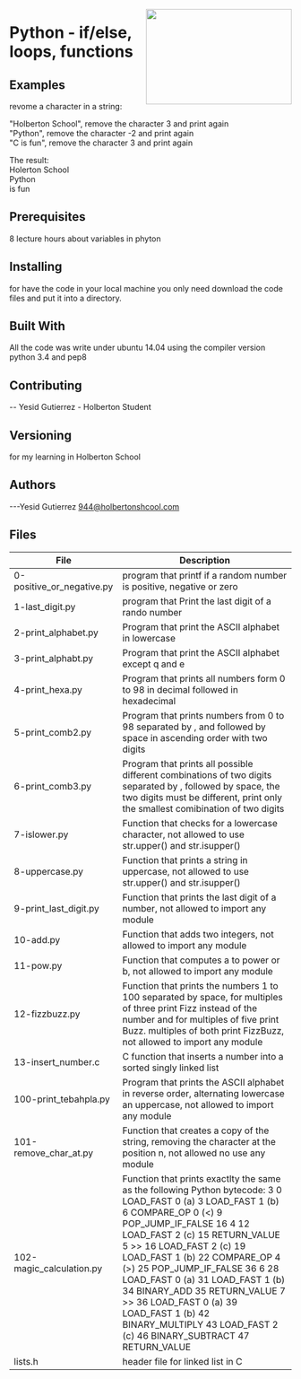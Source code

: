 <p>
<img width="260" height="170" src="https://davidjohncoleman.com/wp-djc/wp-content/uploads/2017/06/HBTN-Borderless-CMYK-Logo-Vertical-Color-Black@1200ppi-300x236.png" align="right" >
</p>





# Python - if/else, loops, functions
## Examples                                                                     
revome a character in a string:                                                 
                                                                                
"Holberton School", remove the character 3 and print again                      
"Python", remove the character -2 and print again                               
"C is fun", remove the character 3 and print again                              
                                                                                
The result:                                                                     
Holerton School                                                                 
Python                                                                          
 is fun                                                                         
                                                                                
## Prerequisites
8 lecture hours about variables in phyton                                       
## Installing

for have the code in your local machine you only need download the code files and put it into a directory.
## Built With

All the code was write under ubuntu 14.04 using the compiler version            
python 3.4 and pep8                                                             

## Contributing

-- Yesid Gutierrez - Holberton Student                                          

## Versioning
for my learning in Holberton School

## Authors

---Yesid Gutierrez  944@holbertonshcool.com                                    
                                                                               
## Files

|         File            |             Description                  |
| ------------------------| ---------------------------------------- |
| 0-positive_or_negative.py| program that printf if a random number is positive, negative or zero|
| 1-last_digit.py         | program that Print the last digit of a rando number|
| 2-print_alphabet.py     | Program that print the ASCII alphabet in lowercase|
| 3-print_alphabt.py       | Program that print the ASCII alphabet except q and e|
| 4-print_hexa.py        | Program that prints all numbers form 0 to 98 in decimal followed in hexadecimal|
| 5-print_comb2.py       | Program that prints numbers from 0 to 98  separated by , and followed by space in ascending order with two digits|
| 6-print_comb3.py         | Program that prints all possible different combinations of two digits separated by , followed by space, the two digits must be different, print only the smallest comibination of two digits|
| 7-islower.py              | Function that checks for a lowercase character, not allowed to use str.upper() and str.isupper()|
| 8-uppercase.py       | Function that prints a string in uppercase, not allowed to use str.upper() and str.isupper()|
| 9-print_last_digit.py        | Function that prints the last digit of a number, not allowed to import any module |
| 10-add.py        | Function that adds two integers, not allowed to import any module|
| 11-pow.py            | Function that computes a to power or b, not allowed to import any module|
| 12-fizzbuzz.py            | Function that prints the numbers 1 to 100 separated by space, for multiples of three print Fizz instead of the number and for multiples of five print Buzz. multiples of both print FizzBuzz, not allowed to import any module|
| 13-insert_number.c| C function that inserts a number into a sorted singly linked list |
| 100-print_tebahpla.py                | Program that prints the ASCII alphabet in reverse order, alternating lowercase an uppercase, not allowed to import any module|
| 101-remove_char_at.py| Function that creates a copy of the string, removing the character at the position n, not allowed no use any module|
| 102-magic_calculation.py   | Function that prints exactlty the same as the following Python bytecode:                                                                                                    3           0 LOAD_FAST                0 (a)                                                                                                                                                                          3 LOAD_FAST                1 (b)                                                                                                                                                                          6 COMPARE_OP               0 (<)                                                                                                                                                                          9 POP_JUMP_IF_FALSE       16                                                                                                                                                                                                                                                                                                                                                                            4          12 LOAD_FAST                2 (c)                                                                                                                                                                         15 RETURN_VALUE                                                                                                                                                                                                                                                                                                                                                                                          5     >>   16 LOAD_FAST                2 (c)                                                                                                                                                                         19 LOAD_FAST                1 (b)                                                                                                                                                                         22 COMPARE_OP               4 (>)                                                                                                                                                                         25 POP_JUMP_IF_FALSE       36                                                                                                                                                                                                                                                                                                                                                                            6          28 LOAD_FAST                0 (a)                                                                                                                                                                         31 LOAD_FAST                1 (b)                                                                                                                                                                         34 BINARY_ADD                                                                                                                                                                                             35 RETURN_VALUE                                                                                                                                                                                7     >>   36 LOAD_FAST                0 (a)                                                                                                                                                                         39 LOAD_FAST                1 (b)                                                                                                                                                                         42 BINARY_MULTIPLY                                                                                                                                                                                        43 LOAD_FAST                2 (c)                                                                                                                                                                         46 BINARY_SUBTRACT                                                                                                                                                                                        47 RETURN_VALUE|
|lists.h| header file for linked list in C|